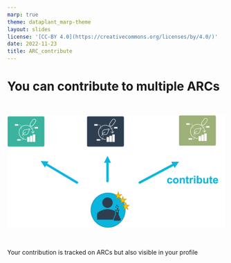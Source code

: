 ```yaml
---
marp: true
theme: dataplant_marp-theme
layout: slides
license: '[CC-BY 4.0](https://creativecommons.org/licenses/by/4.0/)'
date: 2022-11-23
title: ARC_contribute
---
```


# You can contribute to multiple ARCs

<br>

![w:750](../../img/ARC_contribute_img2.png)

<br>

Your contribution is tracked on ARCs but also visible in your profile
